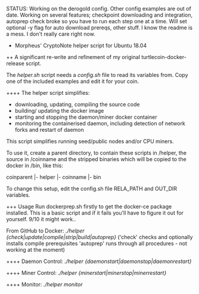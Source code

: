 STATUS: Working on the derogold config.  Other config examples are out of date.
Working on several features; checkpoint downloading and integration, autoprep check broke so you have to run each step one at a time.  Will set optional -y flag for auto download prereqs, other stuff.  I know the readme is a mess.  I don't really care right now.

+ Morpheus' CryptoNote helper script for Ubuntu 18.04

++ A significant re-write and refinement of my original turtlecoin-docker-release script.

The *helper.sh* script needs a *config.sh* file to read its variables from.
Copy one of the included examples and edit it for your coin.

++++ The helper script simplifies:
 - downloading, updating, compiling the source code
 - building/ updating the docker image
 - starting and stopping the daemon/miner docker container
 - monitoring the containerised daemon, including detection of network forks and restart of daemon

This script simplifies running seed/public nodes and/or CPU miners.

To use it, create a parent directory, to contain these scripts in /helper, the source in /coinname
and the stripped binaries which will be copied to the docker in /bin, like this:

coinparent
 |- helper
 |- coinname
 |- bin

To change this setup, edit the config.sh file RELA_PATH and OUT_DIR variables.

+++ Usage
Run dockerprep.sh firstly to get the docker-ce package installed.  This is a basic script and if it fails
you'll have to figure it out for yourself. 9/10 it might work..

From GitHub to Docker:
*./helper {check|update|compile|strip|build|autoprep}*
('check' checks and optionally installs compile prerequisites
'autoprep' runs through all procedures - not working at the moment)

++++ Daemon Control:
*./helper {daemonstart|daemonstop|daemonrestart}*

++++ Miner Control:
*./helper {minerstart|minerstop|minerrestart}*

++++ Monitor:
*./helper monitor*

